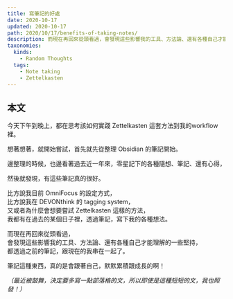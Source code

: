 ```yaml
---
title: 寫筆記的好處
date: 2020-10-17
updated: 2020-10-17
path: 2020/10/17/benefits-of-taking-notes/
description: 而現在再回來從頭看過，會發現這些影響我的工具、方法論、還有各種自己才能理解的一些堅持，都透過之前的筆記，跟現在的我串在一起了。
taxonomies:
  kinds: 
    - Random Thoughts
  tags: 
    - Note taking
    - Zettelkasten
---
```


## 本文

今天下午到晚上，都在思考該如何實踐 Zettelkasten 這套方法到我的workflow裡。

想著想著，就開始嘗試，首先就先從整理 Obsidian 的筆記開始。

邊整理的時候，也邊看著過去近一年來，零星記下的各種隨想、筆記、還有心得，

然後就發現，有這些筆記真的很好。

<!-- more -->

比方說我目前 OmniFocus 的設定方式，  
比方說我在 DEVONthink 的 tagging system，  
又或者為什麼會想要嘗試 Zettelkasten 這樣的方法，  
我都有在過去的某個日子裡，透過筆記，寫下我的各種想法。

而現在再回來從頭看過，  
會發現這些影響我的工具、方法論、還有各種自己才能理解的一些堅持，  
都透過之前的筆記，跟現在的我串在一起了。

筆記這種東西，真的是會跟著自己，默默累積跟成長的啊！

_（最近被鼓舞，決定要多寫一點部落格的文，所以即使是這種短短的文，我也照發！）_
